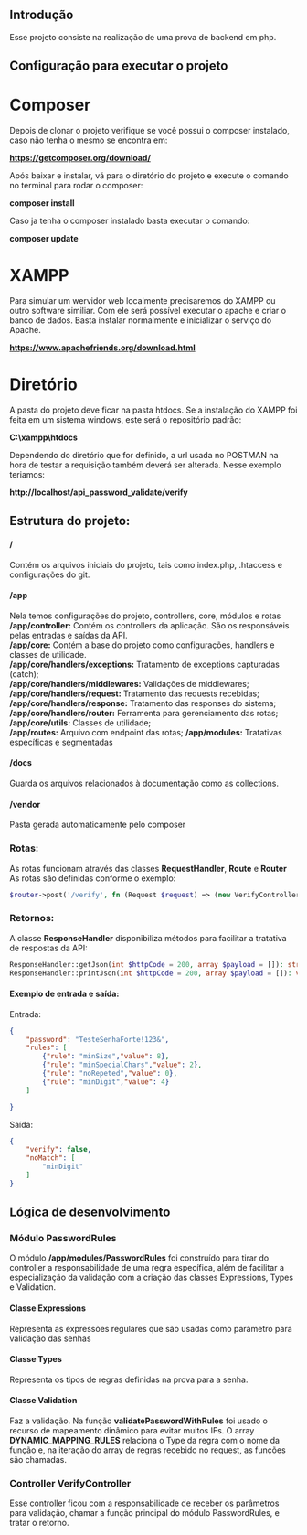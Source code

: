 ## Introdução
Esse projeto consiste na realização de uma prova de backend em php.

## Configuração para executar o projeto

# Composer

Depois de clonar o projeto verifique se você possui o composer instalado, caso não tenha o mesmo se encontra em:

**https://getcomposer.org/download/**

Após baixar e instalar, vá para o diretório do projeto e execute o comando no terminal para rodar o composer:

**composer install**

Caso ja tenha o composer instalado basta executar o comando:

**composer update**

# XAMPP

Para simular um wervidor web localmente precisaremos do XAMPP ou outro software similiar. Com ele será possível executar o apache e criar o banco de dados.
Basta instalar normalmente e inicializar o serviço do Apache.

**https://www.apachefriends.org/download.html**

# Diretório

A pasta do projeto deve ficar na pasta htdocs. Se a instalação do XAMPP foi feita em um sistema windows, este será o repositório padrão:

**C:\xampp\htdocs**

Dependendo do diretório que for definido, a url usada no POSTMAN na hora de testar a requisição também deverá ser alterada. Nesse exemplo teriamos:

**http://localhost/api_password_validate/verify**

## Estrutura do projeto:

#### /
Contém os arquivos iniciais do projeto, tais como index.php, .htaccess e configurações do git.

#### /app
Nela temos configurações do projeto, controllers, core, módulos e rotas
	**/app/controller:** Contém os controllers da aplicação. São os responsáveis pelas entradas e saídas da API.  
	**/app/core:** Contém a base do projeto como configurações, handlers e classes de utilidade.  
		**/app/core/handlers/exceptions:** Tratamento de exceptions capturadas (catch);  
		**/app/core/handlers/middlewares:** Validações de middlewares;  
		**/app/core/handlers/request:** Tratamento das requests recebidas;  
		**/app/core/handlers/response:** Tratamento das responses do sistema;  
		**/app/core/handlers/router:** Ferramenta para gerenciamento das rotas;  
		**/app/core/utils:** Classes de utilidade;  
	**/app/routes:** Arquivo com endpoint das rotas;
	**/app/modules:** Tratativas específicas e segmentadas
	

#### /docs
Guarda os arquivos relacionados à documentação como as collections.

#### /vendor
Pasta gerada automaticamente pelo composer

### Rotas:
As rotas funcionam através das classes **RequestHandler**, **Route** e **Router**
As rotas são definidas conforme o exemplo:
```php
$router->post('/verify', fn (Request $request) => (new VerifyController())->validatePassword($request->getObj()));
```

### Retornos:
A classe **ResponseHandler** disponibiliza métodos para facilitar a tratativa de respostas da API:
```php
ResponseHandler::getJson(int $httpCode = 200, array $payload = []): string;
ResponseHandler::printJson(int $httpCode = 200, array $payload = []): void;
```

#### Exemplo de entrada e saída:
Entrada:
```json
{
    "password": "TesteSenhaForte!123&",
    "rules": [
        {"rule": "minSize","value": 8},
        {"rule": "minSpecialChars","value": 2},
        {"rule": "noRepeted","value": 0},
        {"rule": "minDigit","value": 4}
    ]

}
```

Saída:
```json
{
    "verify": false,
    "noMatch": [
        "minDigit"
    ]
}
```

## Lógica de desenvolvimento
### Módulo PasswordRules

O módulo **/app/modules/PasswordRules** foi construído para tirar do controller a responsabilidade
de uma regra específica, além de facilitar a especialização da validação com a criação das classes Expressions, Types e Validation.

#### Classe Expressions
Representa as expressões regulares que são usadas como parâmetro para validação das senhas

#### Classe Types
Representa os tipos de regras definidas na prova para a senha.

#### Classe Validation
Faz a validação. Na função **validatePasswordWithRules** foi usado o recurso de mapeamento dinâmico
para evitar muitos IFs. O array **DYNAMIC_MAPPING_RULES** relaciona o Type da regra com  o nome da
função e, na iteração do array de regras recebido no request, as funções são chamadas.

### Controller VerifyController
Esse controller ficou com a responsabilidade de receber os parâmetros para validação, chamar a função
principal do módulo PasswordRules, e tratar o retorno.
